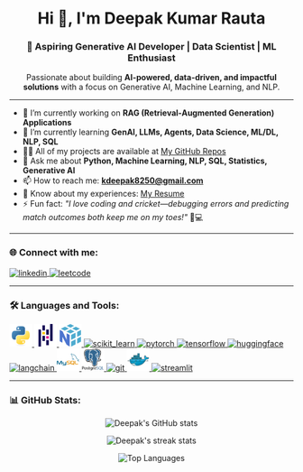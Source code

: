 <h1 align="center">Hi 👋, I'm Deepak Kumar Rauta</h1>
<h3 align="center">🚀 Aspiring Generative AI Developer | Data Scientist | ML Enthusiast</h3>
<p align="center">
Passionate about building <b>AI-powered, data-driven, and impactful solutions</b> with a focus on Generative AI, Machine Learning, and NLP.
</p>

---

- 🔭 I’m currently working on **RAG (Retrieval-Augmented Generation) Applications**
- 🌱 I’m currently learning **GenAI, LLMs, Agents, Data Science, ML/DL, NLP, SQL**
- 👨‍💻 All of my projects are available at [My GitHub Repos](https://github.com/Deepak-Rauta)
- 💬 Ask me about **Python, Machine Learning, NLP, SQL, Statistics, Generative AI**
- 📫 How to reach me: **kdeepak8250@gmail.com**
- 📄 Know about my experiences: [My Resume](https://drive.google.com/file/d/12ilFfN0uBmS1g-CyqVr1zL7PUcxmdNdH/view?usp=drive_link)
- ⚡ Fun fact: *"I love coding and cricket—debugging errors and predicting match outcomes both keep me on my toes!"* 🏏💻

---

<h3 align="left">🌐 Connect with me:</h3>
<p align="left">
<a href="https://www.linkedin.com/in/deepak-rauta/" target="blank">
  <img align="center" src="https://raw.githubusercontent.com/rahuldkjain/github-profile-readme-generator/master/src/images/icons/Social/linked-in-alt.svg" alt="linkedin" height="30" width="40" />
</a>
<a href="https://www.leetcode.com/deepakkumar_98" target="blank">
  <img align="center" src="https://raw.githubusercontent.com/rahuldkjain/github-profile-readme-generator/master/src/images/icons/Social/leet-code.svg" alt="leetcode" height="30" width="40" />
</a>
</p>

---

<h3 align="left">🛠️ Languages and Tools:</h3>
<p align="left">
  <a href="https://www.python.org" target="_blank" rel="noreferrer"> <img src="https://raw.githubusercontent.com/devicons/devicon/master/icons/python/python-original.svg" alt="python" width="40" height="40"/> </a>
  <a href="https://pandas.pydata.org/" target="_blank" rel="noreferrer"> <img src="https://raw.githubusercontent.com/devicons/devicon/2ae2a900d2f041da66e950e4d48052658d850630/icons/pandas/pandas-original.svg" alt="pandas" width="40" height="40"/> </a>
  <a href="https://numpy.org/" target="_blank" rel="noreferrer"> <img src="https://raw.githubusercontent.com/devicons/devicon/master/icons/numpy/numpy-original.svg" alt="numpy" width="40" height="40"/> </a>
  <a href="https://scikit-learn.org/" target="_blank" rel="noreferrer"> <img src="https://upload.wikimedia.org/wikipedia/commons/0/05/Scikit_learn_logo_small.svg" alt="scikit_learn" width="40" height="40"/> </a>
  <a href="https://pytorch.org/" target="_blank" rel="noreferrer"> <img src="https://www.vectorlogo.zone/logos/pytorch/pytorch-icon.svg" alt="pytorch" width="40" height="40"/> </a>
  <a href="https://www.tensorflow.org" target="_blank" rel="noreferrer"> <img src="https://www.vectorlogo.zone/logos/tensorflow/tensorflow-icon.svg" alt="tensorflow" width="40" height="40"/> </a>
  <a href="https://huggingface.co" target="_blank" rel="noreferrer"> <img src="https://huggingface.co/front/assets/huggingface_logo.svg" alt="huggingface" width="40" height="40"/> </a>
  <a href="https://www.langchain.com/" target="_blank" rel="noreferrer"> <img src="https://avatars.githubusercontent.com/u/126733545?s=200&v=4" alt="langchain" width="40" height="40"/> </a>
  <a href="https://www.mysql.com/" target="_blank" rel="noreferrer"> <img src="https://raw.githubusercontent.com/devicons/devicon/master/icons/mysql/mysql-original-wordmark.svg" alt="mysql" width="40" height="40"/> </a>
  <a href="https://www.postgresql.org" target="_blank" rel="noreferrer"> <img src="https://raw.githubusercontent.com/devicons/devicon/master/icons/postgresql/postgresql-original-wordmark.svg" alt="postgresql" width="40" height="40"/> </a>
  <a href="https://git-scm.com/" target="_blank" rel="noreferrer"> <img src="https://www.vectorlogo.zone/logos/git-scm/git-scm-icon.svg" alt="git" width="40" height="40"/> </a>
  <a href="https://www.docker.com/" target="_blank" rel="noreferrer"> <img src="https://raw.githubusercontent.com/devicons/devicon/master/icons/docker/docker-original.svg" alt="docker" width="40" height="40"/> </a>
  <a href="https://streamlit.io/" target="_blank" rel="noreferrer"> <img src="https://streamlit.io/images/brand/streamlit-mark-color.png" alt="streamlit" width="40" height="40"/> </a>
</p>

---

<h3 align="left">📊 GitHub Stats:</h3>
<p align="center">
  <img src="https://github-readme-stats.vercel.app/api?username=Deepak-Rauta&show_icons=true&theme=radical" alt="Deepak's GitHub stats" />
</p>

<p align="center">
  <img src="https://github-readme-streak-stats.herokuapp.com/?user=Deepak-Rauta&theme=radical" alt="Deepak's streak stats" />
</p>

<p align="center">
  <img src="https://github-readme-stats.vercel.app/api/top-langs/?username=Deepak-Rauta&layout=compact&theme=radical" alt="Top Languages" />
</p>
